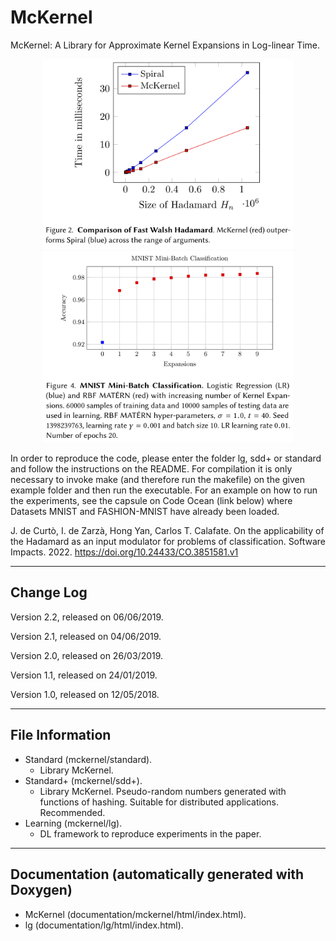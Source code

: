 # McKernel

McKernel: A Library for Approximate Kernel Expansions in Log-linear Time.

<p align="center">
<img src="fwh.png" width="400">
<img src="rbfmatern.png" width="400">
</p>

In order to reproduce the code, please enter the folder lg, sdd+ or standard and follow the instructions on the README. For compilation it is only necessary to invoke make (and therefore run the makefile) on the given example folder and then run the executable. For an example on how to run the experiments, see the capsule on Code Ocean (link below) where Datasets MNIST and FASHION-MNIST have already been loaded.

J. de Curtò, I. de Zarzà, Hong Yan, Carlos T. Calafate. On the applicability of the Hadamard as an input modulator for problems of classification. Software Impacts. 2022. https://doi.org/10.24433/CO.3851581.v1

--------------------------------------------------------
Change Log
--------------------------------------------------------

Version 2.2, released on 06/06/2019.

Version 2.1, released on 04/06/2019.

Version 2.0, released on 26/03/2019.

Version 1.1, released on 24/01/2019.

Version 1.0, released on 12/05/2018.

--------------------------------------------------------
File Information
--------------------------------------------------------

- Standard (mckernel/standard).
  - Library McKernel.
- Standard+ (mckernel/sdd+).
  - Library McKernel. Pseudo-random numbers generated with functions of hashing. Suitable for distributed applications. Recommended.
- Learning (mckernel/lg).
  - DL framework to reproduce experiments in the paper.

--------------------------------------------------------
Documentation (automatically generated with Doxygen)
--------------------------------------------------------
- McKernel (documentation/mckernel/html/index.html).
- lg (documentation/lg/html/index.html).

